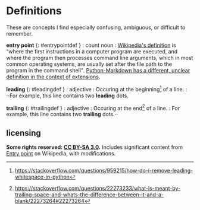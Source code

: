 # Definitions
These are concepts I find especially confusing, ambiguous, or difficult to remember.

**entry point** {: #entrypointdef }
: count noun
: [Wikipedia's definition](https://en.wikipedia.org/wiki/Entry_point) is <q>where the first instructions in a computer program are executed, and where the program then processes command line arguments, which in most common operating systems, are usually set after the file path to the program in the command shell</q>. [Python-Markdown has a different, unclear definition in the context of extensions](https://python-markdown.github.io/extensions/#officially-supported-extensions).

**leading** {: #leadingdef }
: adjective
: Occuring at the beginning[^leadingdef] of a line.
: ⋅⋅For example, this line contains two **leading** dots.

**trailing** {: #trailingdef }
: adjective
: Occuring at the end[^trailingdef] of a line.
: For example, this line contains two **trailing** dots.⋅⋅

## licensing
**Some rights reserved: [CC BY-SA 3.0](https://creativecommons.org/licenses/by-sa/3.0/).** Includes significant content from [Entry point](https://en.wikipedia.org/w/index.php?title=Entry_point&oldid=871836841) on Wikipedia, with modifications.

[^leadingdef]: https://stackoverflow.com/questions/959215/how-do-i-remove-leading-whitespace-in-python
[^trailingdef]: https://stackoverflow.com/questions/22273233/what-is-meant-by-trailing-space-and-whats-the-difference-between-it-and-a-blank/22273264#22273264
